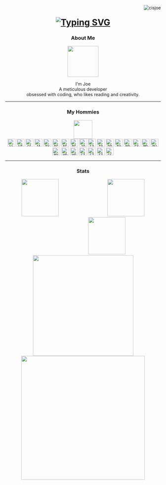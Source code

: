 <div align="center">
</div>

<img align="right" src="https://visitor-badge.laobi.icu/badge?page_id=cisjoe&right_color=transparent&left_color=transparent" alt="cisjoe">

<h1 align="center">
<a href="https://git.io/typing-svg">
  <img src="https://readme-typing-svg.demolab.com?font=Berkshire+Swash&size=30&duration=3300&pause=200&color=00F5FF&center=true&vCenter=true&width=500&lines=Hey+dude!;Make+yourself+at+home+%3C3" alt="Typing SVG" />
  </a>
</h1>

<div align="center">
  <h3>About Me</h3>
  <img src="media/wguy.gif" height="100px"/>
</div>

<p align="center" >
  I'm Joe
  <br>
  A meticulous developer
  <br>
  obsessed with coding, who likes reading and creativity.
</p>

---

<div align="center">
  <h3> My Hommies</h3>
  <img src="media/anglebr.gif" height="60px"/>
</div>

<div align="center">
  <code><img title="Visual Studio Code" height="25" src="https://cdn.jsdelivr.net/gh/devicons/devicon/icons/vscode/vscode-original.svg" /></code>
  <code><img title="HTML" height="25" src="https://cdn.jsdelivr.net/gh/devicons/devicon/icons/html5/html5-original.svg" /></code>
  <code><img title="CSS" height="25" src="https://cdn.jsdelivr.net/gh/devicons/devicon/icons/css3/css3-original.svg" /></code>
  <code><img title="JAVASCRIPT" height="25" src="https://cdn.jsdelivr.net/gh/devicons/devicon/icons/javascript/javascript-original.svg" /></code>
  <code><img title="TYPESCRIPT" height="25" src="https://cdn.jsdelivr.net/gh/devicons/devicon/icons/typescript/typescript-original.svg" /></code>
  <code><img title="REACT JS" height="25" src="https://cdn.jsdelivr.net/gh/devicons/devicon/icons/react/react-original.svg" /></code>
  <code><img title="NEXT JS" height="25" src="https://cdn.jsdelivr.net/gh/devicons/devicon@latest/icons/nextjs/nextjs-original.svg" /></code>
  <code><img title="REDUX" height="25" src="https://cdn.jsdelivr.net/gh/devicons/devicon/icons/redux/redux-original.svg" /></code>
  <code><img title="JQUERY" height="25" src="https://cdn.jsdelivr.net/gh/devicons/devicon/icons/jquery/jquery-original.svg" /></code>
  <code><img title="SASS" height="25" src="https://cdn.jsdelivr.net/gh/devicons/devicon/icons/sass/sass-original.svg" /></code>
  <code><img title="TAILWIND CSS" height="25" src="https://cdn.jsdelivr.net/gh/devicons/devicon/icons/tailwindcss/tailwindcss-original.svg" /></code>
  <code><img title="BOOTSTRAP" height="25" src="https://cdn.jsdelivr.net/gh/devicons/devicon/icons/bootstrap/bootstrap-original.svg" /></code>
  <code><img title="THREE JS" height="25" src="https://global.discourse-cdn.com/standard17/uploads/threejs/original/2X/e/e4f86d2200d2d35c30f7b1494e96b9595ebc2751.png" /></code>
  <code><img title="NODE JS" height="25" src="https://cdn.jsdelivr.net/gh/devicons/devicon/icons/nodejs/nodejs-original.svg" /></code>
  <code><img title="EXPRESS JS" height="25" src="media/express.svg" /></code>
  <code><img title="MONGODB" height="25" src="https://cdn.jsdelivr.net/gh/devicons/devicon/icons/mongodb/mongodb-original.svg" /></code>
  <code><img title="PHP" height="25" src="https://cdn.jsdelivr.net/gh/devicons/devicon@latest/icons/php/php-original.svg" /></code>
  <code><img title="MYSQL" height="25" src="https://cdn.jsdelivr.net/gh/devicons/devicon/icons/mysql/mysql-original.svg" /></code>
  <code><img title="WORDPRESS" height="25" src="https://cdn-icons-png.flaticon.com/512/174/174881.png" /></code>
  <code><img title="WOOCOMMERCE" height="25" src="https://cdn.jsdelivr.net/gh/devicons/devicon/icons/woocommerce/woocommerce-original.svg" /></code>
  <code><img title="GIT" height="25" src="https://cdn.jsdelivr.net/gh/devicons/devicon/icons/git/git-original.svg" /></code>
  <code><img title="GITHUB" height="25" src="media/github.svg" /></code>
  <code><img title="FIGMA" height="25" src="https://cdn.jsdelivr.net/gh/devicons/devicon/icons/figma/figma-original.svg" /></code>
  <code><img title="GSAP" height="25" src="https://cdn.worldvectorlogo.com/logos/gsap-greensock.svg" /></code>
</div>

---

<div align="center">
  <h3>Stats</h3>
</div>

<div align="center">
  <img src="media/particles.gif" height="120px"/>
  <img src="media/transparent.png" width="150px" height="1px"/> 
  <img src="media/hguy.gif" height="120px"/>
  <img src="media/transparent.png" width="150px" height="1px"/>
  <img src="media/particles.gif" height="120px"/>
</div>

<div align="center">
  <a href="https://github.com/yusufgamall/">
      <img width=325  src="https://github-readme-stats.vercel.app/api/top-langs/?username=yusufgamall&hide=c%23,powershell,Mathematica,Ruby,Objective-C,Objective-C%2b%2b,Cuda&title_color=00F5FF&text_color=ffffff&icon_color=61dafb&bg_color=0D1117&langs_count=8&layout=compact&border_color=61dafb&hide_border=true" />
  </a>
</div>

<div align="center">
   <img src="https://github-readme-stats.vercel.app/api?username=yusufgamall&show_icons=true&theme=radical&bg_color=0D1117&title_color=00F5FF&hide_border=true"  width=400  ></img>
</div>





